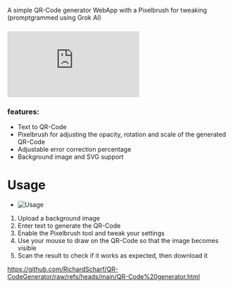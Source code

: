 A simple QR-Code generator WebApp with a Pixelbrush for tweaking (promptgrammed using Grok AI)

### ![Try it here](https://richardscharf.github.io/QR-CodeGenerator/QR-Codegenerator.html)
### features:
- Text to QR-Code
- Pixelbrush for adjusting the opacity, rotation and scale of the generated QR-Code
- Adjustable error correction percentage
- Background image and SVG support

# Usage
- ![Usage](https://github.com/user-attachments/assets/9e02fa1e-8795-4747-b008-69b767d5010f)
1. Upload a background image
2. Enter text to generate the QR-Code
3. Enable the Pixelbrush tool and tweak your settings
4. Use your mouse to draw on the QR-Code so that the image becomes visible
5. Scan the result to check if it works as expected, then download it

https://github.com/RichardScharf/QR-CodeGenerator/raw/refs/heads/main/QR-Code%20generator.html
